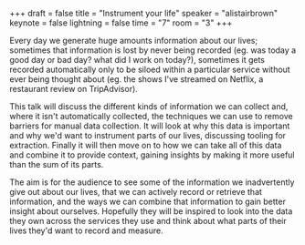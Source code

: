 +++
draft = false
title = "Instrument your life"
speaker = "alistairbrown"
keynote = false
lightning = false
time = "7"
room = "3"
+++

Every day we generate huge amounts information about our lives; sometimes that information is lost by never being recorded (eg. was today a good day or bad day? what did I work on today?), sometimes it gets recorded automatically only to be siloed within a particular service without ever being thought about (eg. the shows I've streamed on Netflix, a restaurant review on TripAdvisor).

This talk will discuss the different kinds of information we can collect and, where it isn't automatically collected, the techniques we can use to remove barriers for manual data collection. It will look at why this data is important and why we'd want to instrument parts of our lives, discussing tooling for extraction. Finally it will then move on to how we can take all of this data and combine it to provide context, gaining insights by making it more useful than the sum of its parts.

The aim is for the audience to see some of the information we inadvertently give out about our lives, that we can actively record or retrieve that information, and the ways we can combine that information to gain better insight about ourselves. Hopefully they will be inspired to look into the data they own across the services they use and think about what parts of their lives they'd want to record and measure.